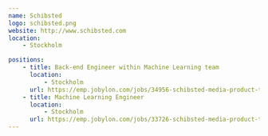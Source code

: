 ```yaml
---
name: Schibsted
logo: schibsted.png
website: http://www.schibsted.com
location:
    - Stockholm

positions:
    - title: Back-end Engineer within Machine Learning team
      location:
          - Stockholm
      url: https://emp.jobylon.com/jobs/34956-schibsted-media-product-tech-back-end-engineer-within-machine-learning-team/
    - title: Machine Learning Engineer
      location:
          - Stockholm
      url: https://emp.jobylon.com/jobs/33726-schibsted-media-product-tech-machine-learning-engineer/
---
```

